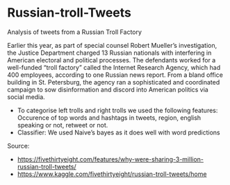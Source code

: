 # Russian-troll-Tweets
Analysis of tweets from a Russian Troll Factory

Earlier this year, as part of special counsel Robert Mueller’s investigation, the Justice Department charged 13 Russian nationals with interfering in American electoral and political processes. The defendants worked for a well-funded “troll factory” called the Internet Research Agency, which had 400 employees, according to one Russian news report. From a bland office building in St. Petersburg, the agency ran a sophisticated and coordinated campaign to sow disinformation and discord into American politics via social media.

* To categorise left trolls and right trolls we used the following features: Occurence of top words and hashtags in tweets, region, english speaking or not, retweet or not.
* Classifier: We used Naive’s bayes as it does well with word predictions

Source: 

* https://fivethirtyeight.com/features/why-were-sharing-3-million-russian-troll-tweets/
* https://www.kaggle.com/fivethirtyeight/russian-troll-tweets/home
